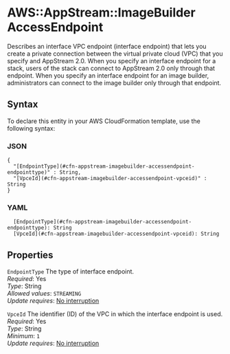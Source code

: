 # AWS::AppStream::ImageBuilder AccessEndpoint<a name="aws-properties-appstream-imagebuilder-accessendpoint"></a>

Describes an interface VPC endpoint \(interface endpoint\) that lets you create a private connection between the virtual private cloud \(VPC\) that you specify and AppStream 2\.0\. When you specify an interface endpoint for a stack, users of the stack can connect to AppStream 2\.0 only through that endpoint\. When you specify an interface endpoint for an image builder, administrators can connect to the image builder only through that endpoint\.

## Syntax<a name="aws-properties-appstream-imagebuilder-accessendpoint-syntax"></a>

To declare this entity in your AWS CloudFormation template, use the following syntax:

### JSON<a name="aws-properties-appstream-imagebuilder-accessendpoint-syntax.json"></a>

```
{
  "[EndpointType](#cfn-appstream-imagebuilder-accessendpoint-endpointtype)" : String,
  "[VpceId](#cfn-appstream-imagebuilder-accessendpoint-vpceid)" : String
}
```

### YAML<a name="aws-properties-appstream-imagebuilder-accessendpoint-syntax.yaml"></a>

```
  [EndpointType](#cfn-appstream-imagebuilder-accessendpoint-endpointtype): String
  [VpceId](#cfn-appstream-imagebuilder-accessendpoint-vpceid): String
```

## Properties<a name="aws-properties-appstream-imagebuilder-accessendpoint-properties"></a>

`EndpointType`  <a name="cfn-appstream-imagebuilder-accessendpoint-endpointtype"></a>
The type of interface endpoint\.  
*Required*: Yes  
*Type*: String  
*Allowed values*: `STREAMING`  
*Update requires*: [No interruption](https://docs.aws.amazon.com/AWSCloudFormation/latest/UserGuide/using-cfn-updating-stacks-update-behaviors.html#update-no-interrupt)

`VpceId`  <a name="cfn-appstream-imagebuilder-accessendpoint-vpceid"></a>
The identifier \(ID\) of the VPC in which the interface endpoint is used\.  
*Required*: Yes  
*Type*: String  
*Minimum*: `1`  
*Update requires*: [No interruption](https://docs.aws.amazon.com/AWSCloudFormation/latest/UserGuide/using-cfn-updating-stacks-update-behaviors.html#update-no-interrupt)